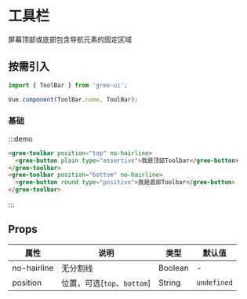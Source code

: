 # 工具栏

屏幕顶部或底部包含导航元素的固定区域

## 按需引入

```javascript
import { ToolBar } from 'gree-ui';

Vue.component(ToolBar.name, ToolBar);
```

### 基础

:::demo

```html
<gree-toolbar position="top" no-hairline>
  <gree-button plain type="assertive">我是顶部Toolbar</gree-button>
</gree-toolbar>
<gree-toolbar position="bottom" no-hairline>
  <gree-button round type="positive">我是底部Toolbar</gree-button>
</gree-toolbar>
```

:::

## Props

| 属性        | 说明                        | 类型    | 默认值      |
| ----------- | --------------------------- | ------- | ----------- |
| no-hairline | 无分割线                    | Boolean | \-          |
| position    | 位置，可选[`top`、`bottom`] | String  | `undefined` |

<style lang="less" scoped>
/deep/ .toolbar-bottom {
  margin-top: 240px;
}
/deep/ .gree-button-content {
  margin-bottom: 0;
}
</style>
